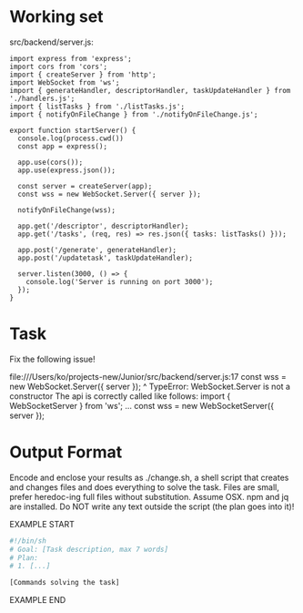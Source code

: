 # Working set

src/backend/server.js:
```
import express from 'express';
import cors from 'cors';
import { createServer } from 'http';
import WebSocket from 'ws';
import { generateHandler, descriptorHandler, taskUpdateHandler } from './handlers.js';
import { listTasks } from './listTasks.js';
import { notifyOnFileChange } from './notifyOnFileChange.js';

export function startServer() {
  console.log(process.cwd())
  const app = express();

  app.use(cors());
  app.use(express.json());

  const server = createServer(app);
  const wss = new WebSocket.Server({ server });

  notifyOnFileChange(wss);

  app.get('/descriptor', descriptorHandler);
  app.get('/tasks', (req, res) => res.json({ tasks: listTasks() }));

  app.post('/generate', generateHandler);
  app.post('/updatetask', taskUpdateHandler);

  server.listen(3000, () => {
    console.log('Server is running on port 3000');
  });
}

```


# Task

Fix the following issue!

file:///Users/ko/projects-new/Junior/src/backend/server.js:17 const wss = new WebSocket.Server({ server });
            ^
TypeError: WebSocket.Server is not a constructor
The api is correctly called like follows:
import { WebSocketServer } from &#39;ws&#39;; ... const wss = new WebSocketServer({ server });


# Output Format

Encode and enclose your results as ./change.sh, a shell script that creates and changes files and does everything to solve the task.
Files are small, prefer heredoc-ing full files without substitution.
Assume OSX.
npm and jq are installed.
Do NOT write any text outside the script (the plan goes into it)!


EXAMPLE START

```sh
#!/bin/sh
# Goal: [Task description, max 7 words]
# Plan:
# 1. [...]

[Commands solving the task]
```

EXAMPLE END

